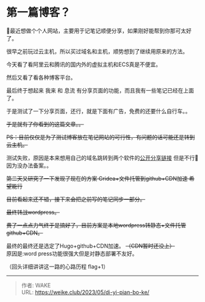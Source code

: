 # 第一篇博客？


🤔最近想做个个人网站，主要用于记笔记顺便分享，如果刚好能帮到你那可太好了。

很早之前玩过云主机，所以买过域名和主机，顺势想到了继续用原来的方法。

今天看了看阿里云和腾讯的国内外的虚拟主机和ECS真是不便宜。

然后又看了看各种博客平台。

最后终于想起来 我来 和 息流 有分享页面的功能，而且我有一些笔记已经在上面了。

于是测试了一下分享页面，还行，就是下面有广告，免费的还要什么自行车。。

~~于是就有了你看到的这篇文章。。~~

~~PS：目前仅仅是为了测试博客放在笔记网站的可行性，有问题的话可能还是转到云主机。~~

测试失败，原因是本来想用自己的域名跳转到两个软件的[公开分享链接](https://www.wolai.com/bfvxGMnc1DU8MgVRhhkB34)
但是不行🤡因为没办法备案。。

~~第二天又研究了一下发现了现在的方案 Gridea+文件托管到github+CDN加速 希望能行~~

~~目前看起来还不错，接下来会把之前写的笔记同步一部分。~~

~~最终转战wordpress。~~

~~费了一点点力气终于是搞好了，目前方案是本地wordpress转静态+文件托管github+CDN。~~

最终的最终还是选定了Hugo+github+CDN加速。 ~~（CDN暂时还没上）~~  
原因是:word press功能很强大但是对静态部署不友好。

（回头详细讲讲这一路的心路历程 flag+1）

---

> 作者: WAKE  
> URL: https://weike.club/2023/05/di-yi-pian-bo-ke/  

